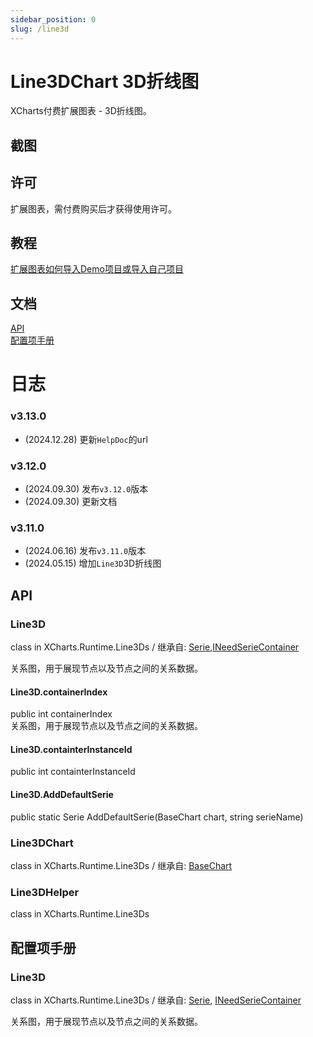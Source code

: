 ```yaml
---
sidebar_position: 0
slug: /line3d
---
```


# Line3DChart 3D折线图

XCharts付费扩展图表 - 3D折线图。

## 截图

## 许可

扩展图表，需付费购买后才获得使用许可。

## 教程

[扩展图表如何导入Demo项目或导入自己项目](https://github.com/XCharts-Team/XCharts-Demo)

## 文档

[API](#api)  
[配置项手册](#配置项手册)  

# 日志

### v3.13.0

* (2024.12.28) 更新`HelpDoc`的url

### v3.12.0

* (2024.09.30) 发布`v3.12.0`版本
* (2024.09.30) 更新文档

### v3.11.0

* (2024.06.16) 发布`v3.11.0`版本
* (2024.05.15) 增加`Line3D`3D折线图

## API

### Line3D

class in XCharts.Runtime.Line3Ds / 继承自: [Serie](https://xcharts-team.github.io/docs/api#serie),[INeedSerieContainer](https://xcharts-team.github.io/docs/api#ineedseriecontainer)

关系图，用于展现节点以及节点之间的关系数据。

#### Line3D.containerIndex

public int containerIndex  
关系图，用于展现节点以及节点之间的关系数据。

#### Line3D.containterInstanceId

public int containterInstanceId  

#### Line3D.AddDefaultSerie

public static Serie AddDefaultSerie(BaseChart chart, string serieName)  

### Line3DChart

class in XCharts.Runtime.Line3Ds / 继承自: [BaseChart](https://xcharts-team.github.io/docs/api#basechart)

### Line3DHelper

class in XCharts.Runtime.Line3Ds

## 配置项手册

### Line3D

class in XCharts.Runtime.Line3Ds / 继承自: [Serie](https://xcharts-team.github.io/docs/configuration#serie), [INeedSerieContainer](https://xcharts-team.github.io/docs/configuration#ineedseriecontainer)

关系图，用于展现节点以及节点之间的关系数据。